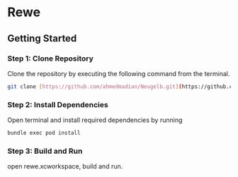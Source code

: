 # Rewe

## Getting Started

### Step 1: Clone Repository

Clone the repository by executing the following command from the terminal.

```bash
git clone [https://github.com/ahmedmadian/Neugelb.git](https://github.com/ahmedmadian/rewe.git)
```
### Step 2: Install Dependencies

Open terminal and install required dependencies by running 

```bash
bundle exec pod install
```

### Step 3: Build and Run

open rewe.xcworkspace, build and run.
